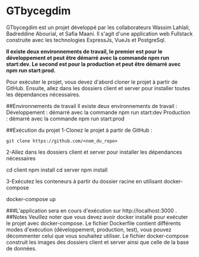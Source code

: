 # GTbycegdim
GTbycegdim est un projet développé par les collaborateurs Wassim Lahlali, Badreddine Abourial, et Safia Maani. Il s'agit d'une application web Fullstack construite avec les technologies ExpressJs, VueJs et PostgreSql.

**Il existe deux environnements de travail, le premier est pour le développement et peut être démarré avec la commande npm run start:dev. Le second est pour la production et peut être démarré avec npm run start:prod.**

Pour exécuter le projet, vous devez d'abord cloner le projet à partir de GitHub. Ensuite, allez dans les dossiers client et server pour installer toutes les dépendances nécessaires.


##Environnements de travail
Il existe deux environnements de travail :
Développement :
     démarré avec la commande npm run start:dev
Production : 
     démarré avec la commande npm run start:prod

##Exécution du projet
1-Clonez le projet à partir de GitHub : 

    git clone https://github.com/<nom_du_repo>

2-Allez dans les dossiers client et server pour installer les dépendances nécessaires

  cd client
  npm install
  cd server
  npm install

3-Exécutez les conteneurs à partir du dossier racine en utilisant docker-compose

  docker-compose up

###L'application sera en cours d'exécution sur http://localhost:3000
.
##Notes
Veuillez noter que vous devez avoir docker installé pour exécuter le projet avec docker-compose.
Le fichier Dockerfile contient différents modes d'exécution (développement, production, test), vous pouvez décommenter celui que vous souhaitez utiliser.
Le fichier docker-compose construit les images des dossiers client et server ainsi que celle de la base de données.
